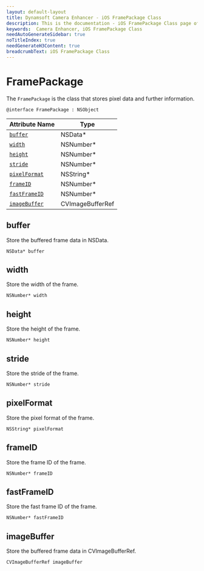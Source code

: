 ```yaml
---
layout: default-layout
title: Dynamsoft Camera Enhancer - iOS FramePackage Class
description: This is the documentation - iOS FramePackage Class page of Dynamsoft Camera Enhancer.
keywords:  Camera Enhancer, iOS FramePackage Class
needAutoGenerateSidebar: true
noTitleIndex: true
needGenerateH3Content: true
breadcrumbText: iOS FramePackage Class
---
```


# FramePackage

The `FramePackage` is the class that stores pixel data and further information.

```objc
@interface FramePackage : NSObject
```

| Attribute Name | Type |
|------|------|
| [`buffer`](#buffer) | NSData* |
| [`width`](#width) | NSNumber* |
| [`height`](#height) | NSNumber* |
| [`stride`](#stride) | NSNumber* |
| [`pixelFormat`](#pixelformat) | NSString* |
| [`frameID`](#frameid) | NSNumber* |
| [`fastFrameID`](#fastframeid) | NSNumber* |
| [`imageBuffer`](#imagebuffer) | CVImageBufferRef |

## buffer

Store the buffered frame data in NSData.

```objc
NSData* buffer
```

## width

Store the width of the frame.

```objc
NSNumber* width
```

## height

Store the height of the frame.

```objc
NSNumber* height
```

## stride

Store the stride of the frame.

```objc
NSNumber* stride
```

## pixelFormat

Store the pixel format of the frame.

```objc
NSString* pixelFormat
```

## frameID

Store the frame ID of the frame.

```objc
NSNumber* frameID
```

## fastFrameID

Store the fast frame ID of the frame.

```objc
NSNumber* fastFrameID
```

## imageBuffer

Store the buffered frame data in CVImageBufferRef.

```objc
CVImageBufferRef imageBuffer
```
